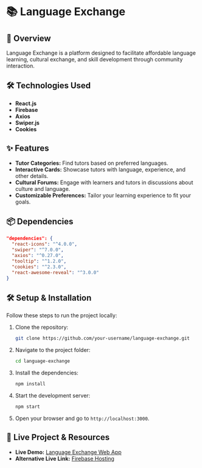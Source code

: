 
# 📚 Language Exchange

## 🚀 Overview  
Language Exchange is a platform designed to facilitate affordable language learning, cultural exchange, and skill development through community interaction.



## 🛠 Technologies Used  
- **React.js**  
- **Firebase**  
- **Axios**  
- **Swiper.js**  
- **Cookies**  

## ✨ Features  
- **Tutor Categories:** Find tutors based on preferred languages.  
- **Interactive Cards:** Showcase tutors with language, experience, and other details.  
- **Cultural Forums:** Engage with learners and tutors in discussions about culture and language.  
- **Customizable Preferences:** Tailor your learning experience to fit your goals.  

## 📦 Dependencies  
```json
"dependencies": {
  "react-icons": "^4.0.0",
  "swiper": "^7.0.0",
  "axios": "^0.27.0",
  "tooltip": "^1.2.0",
  "cookies": "^2.3.0",
  "react-awesome-reveal": "^3.0.0"
}
```

## 🛠 Setup & Installation  
Follow these steps to run the project locally:

1. Clone the repository:  
   ```bash
   git clone https://github.com/your-username/language-exchange.git
   ```
2. Navigate to the project folder:  
   ```bash
   cd language-exchange
   ```
3. Install the dependencies:  
   ```bash
   npm install
   ```
4. Start the development server:  
   ```bash
   npm start
   ```
5. Open your browser and go to `http://localhost:3000`.

## 🔗 Live Project & Resources  
- **Live Demo:** [Language Exchange Web App](https://language-exchange-f11fa.web.app/)  
- **Alternative Live Link:** [Firebase Hosting](https://language-exchange-f11fa.firebaseapp.com/)
